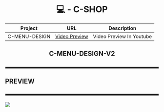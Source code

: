 <div align="center">
  
  <h1>💻 - C-SHOP</h1>

| Project        | URL           | Description |
| ------------- |:-------------:|:--------------:|
| C-MENU-DESIGN | [Video Preview](https://www.youtube.com/watch?v=y1nBy-uFFgY) | Video Preview In Youtube |
  
  <!-- | C-SHOP      | [Discord](https://discord.gg/Td6GzBSU9y) | C-SHOP specialized in FiveM services. | -->
<!-- | C-SHOP-WEBSITE | [WebSite](https://maincode-shop.es/) | C-SHOP Website | -->

</h4>
  
<h2>C-MENU-DESIGN-V2<h2>

<hr style="height:5px; border: 1px solid #ccc;">
  
<div align = "left">
  <h4>PREVIEW</h4>  
  <hr style="height:5px; border: 1px solid #ccc;">
  <img src = "https://cdn.discordapp.com/attachments/886714318471712798/888478781378031636/unknown.png">
</div>
  
</div>
